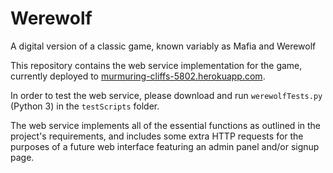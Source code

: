 Werewolf
========

A digital version of a classic game, known variably as Mafia and Werewolf

This repository contains the web service implementation for the game, currently deployed to [murmuring-cliffs-5802.herokuapp.com](murmuring-cliffs-5802.herokuapp.com).

In order to test the web service, please download and run `werewolfTests.py` (Python 3) in the `testScripts` folder.

The web service implements all of the essential functions as outlined in the project's requirements, and includes some extra HTTP requests for the purposes of a future web interface featuring an admin panel and/or signup page.
